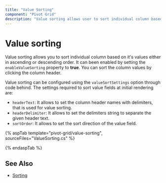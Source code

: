 ```yaml
---
title: "Value Sorting"
component: "Pivot Grid"
description: "Value sorting allows user to sort individual column based on the measure values."
---
```


# Value sorting

Value sorting allows you to sort individual column based on it's values either in ascending or descending order. It can been enabled by setting the `enableValueSorting` property to **true**. You can sort the column values by clicking the column header.

Value sorting can be configured using the `valueSortSettings` option through code behind. The settings required to sort value fields at initial rendering are:
* `headerText`: It allows to set the column header names with delimiters, that is used for value sorting.
* `headerDelimiter`: It allows to set the delimiters string to separate the given header text.
* `sortOrder`: It allows to set the sort direction of the value field.

{% aspTab template="pivot-grid/value-sorting", sourceFiles="ValueSorting.cs" %}

{% endaspTab %}

## See Also

* [Sorting](./sorting)